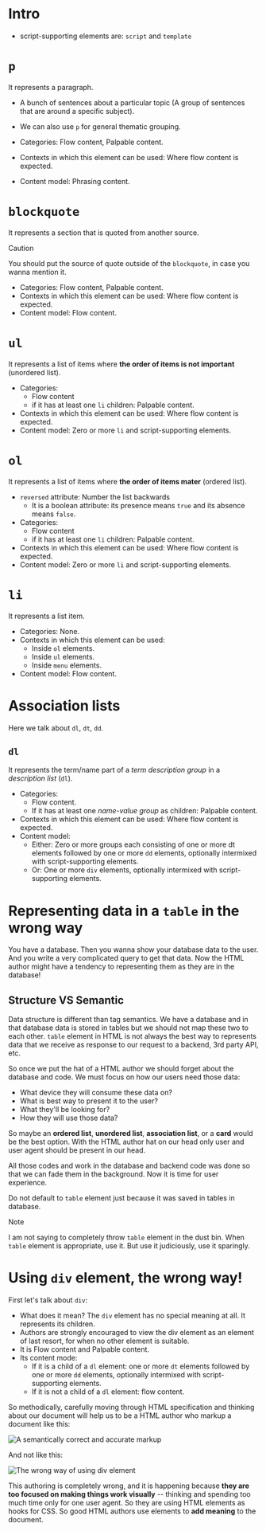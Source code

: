 # Intro

- script-supporting elements are: `script` and `template`

# `p`

It represents a paragraph.

- A bunch of sentences about a particular topic (A group of sentences that are around a specific subject).
- We can also use `p` for general thematic grouping.

- Categories: Flow content, Palpable content.
- Contexts in which this element can be used: Where flow content is expected.
- Content model: Phrasing content.

# `blockquote`

It represents a section that is quoted from another source.

> [!CAUTION]
>
> You should put the source of quote outside of the `blockquote`, in case you wanna mention it.

- Categories: Flow content, Palpable content.
- Contexts in which this element can be used: Where flow content is expected.
- Content model: Flow content.

# `ul`

It represents a list of items where **the order of items is not important** (unordered list).

- Categories:
  - Flow content
  - if it has at least one `li` children: Palpable content.
- Contexts in which this element can be used: Where flow content is expected.
- Content model: Zero or more `li` and script-supporting elements.

# `ol`

It represents a list of items where **the order of items mater** (ordered list).

- `reversed` attribute: Number the list backwards
  - It is a boolean attribute: its presence means `true` and its absence means `false`.
- Categories:
  - Flow content
  - if it has at least one `li` children: Palpable content.
- Contexts in which this element can be used: Where flow content is expected.
- Content model: Zero or more `li` and script-supporting elements.

# `li`

It represents a list item.

- Categories: None.
- Contexts in which this element can be used:
  - Inside `ol` elements.
  - Inside `ul` elements.
  - Inside `menu` elements.
- Content model: Flow content.

# Association lists

Here we talk about `dl`, `dt`, `dd`.

## `dl`

It represents the term/name part of a _term description group_ in a _description list_ (`dl`).

- Categories:
  - Flow content.
  - If it has at least one _name-value group_ as children: Palpable content.
- Contexts in which this element can be used: Where flow content is expected.
- Content model:
  - Either: Zero or more groups each consisting of one or more dt elements followed by one or more `dd` elements, optionally intermixed with script-supporting elements.
  - Or: One or more `div` elements, optionally intermixed with script-supporting elements.

# Representing data in a `table` in the wrong way

You have a database.
Then you wanna show your database data to the user. And you write a very complicated query to get that data.
Now the HTML author might have a tendency to representing them as they are in the database!

## Structure VS Semantic

Data structure is different than tag semantics. We have a database and in that database data is stored in tables but we should not map these two to each other. `table` element in HTML is not always the best way to represents data that we receive as response to our request to a backend, 3rd party API, etc.

So once we put the hat of a HTML author we should forget about the database and code. We must focus on how our users need those data:

- What device they will consume these data on?
- What is best way to present it to the user?
- What they'll be looking for?
- How they will use those data?

So maybe an **ordered list**, **unordered list**, **association list**, or a **card** would be the best option. With the HTML author hat on our head only user and user agent should be present in our head.

All those codes and work in the database and backend code was done so that we can fade them in the background. Now it is time for user experience.

Do not default to `table` element just because it was saved in tables in database.

> [!NOTE]
> I am not saying to completely throw `table` element in the dust bin. When `table` element is appropriate, use it. But use it judiciously, use it sparingly.

# Using `div` element, the wrong way!

First let's talk about `div`:

- What does it mean? The `div` element has no special meaning at all. It represents its children.
- Authors are strongly encouraged to view the div element as an element of last resort, for when no other element is suitable.
- It is Flow content and Palpable content.
- Its content mode:
  - If it is a child of a `dl` element: one or more `dt` elements followed by one or more `dd` elements, optionally intermixed with script-supporting elements.
  - If it is not a child of a `dl` element: flow content.

So methodically, carefully moving through HTML specification and thinking about our document will help us to be a HTML author who markup a document like this:

![A semantically correct and accurate markup](./semantically-marked-up-document.png)

And not like this:

![The wrong way of using div element](./wrong-way-of-using-div.png)

This authoring is completely wrong, and it is happening because **they are too focused on making things work visually** -- thinking and spending too much time only for one user agent. So they are using HTML elements as hooks for CSS. So good HTML authors use elements to **add meaning** to the document.
